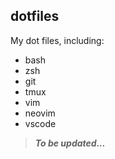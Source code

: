 ## dotfiles

My dot files, including:

- bash
- zsh
- git
- tmux
- vim
- neovim
- vscode

> ***To be updated...***
